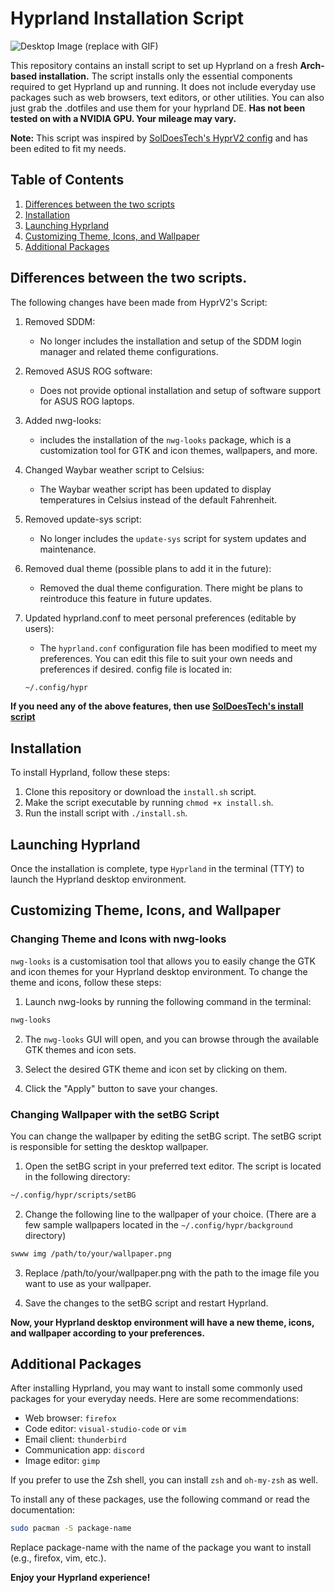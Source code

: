 # Hyprland Installation Script

![Desktop Image](.images/swappy-20230410_131336.png) (replace with GIF)

This repository contains an install script to set up Hyprland on a fresh **Arch-based installation.** The script installs only the essential components required to get Hyprland up and running. It does not include everyday use packages such as web browsers, text editors, or other utilities. You can also just grab the .dotfiles and use them for your hyprland DE. **Has not been tested on with a NVIDIA GPU. Your mileage may vary.**

**Note:** This script was inspired by [SolDoesTech's HyprV2 config](https://github.com/SolDoesTech/HyprV2) and has been edited to fit my needs. 

## Table of Contents

1. [Differences between the two scripts](#differences-between-the-two-scripts)
2. [Installation](#installation)
3. [Launching Hyprland](#launching-hyprland)
4. [Customizing Theme, Icons, and Wallpaper](#customizing-theme-icons-and-wallpaper)
5. [Additional Packages](#additional-packages)

## Differences between the two scripts.

The following changes have been made from HyprV2's Script:

1. Removed SDDM:
   - No longer includes the installation and setup of the SDDM login manager and related theme configurations.

2. Removed ASUS ROG software:
   - Does not provide optional installation and setup of software support for ASUS ROG laptops.

3. Added nwg-looks:
   - includes the installation of the `nwg-looks` package, which is a customization tool for GTK and icon themes, wallpapers, and more.

4. Changed Waybar weather script to Celsius:
   - The Waybar weather script has been updated to display temperatures in Celsius instead of the default Fahrenheit.

5. Removed update-sys script:
   - No longer includes the `update-sys` script for system updates and maintenance.

6. Removed dual theme (possible plans to add it in the future):
   - Removed the dual theme configuration. There might be plans to reintroduce this feature in future updates.

7. Updated hyprland.conf to meet personal preferences (editable by users):
   - The `hyprland.conf` configuration file has been modified to meet my preferences. You can edit this file to suit your own needs and preferences if desired. config file is located in:
   ```bash
   ~/.config/hypr
   ```

**If you need any of the above features, then use [SolDoesTech's install script](https://github.com/SolDoesTech/HyprV2)**


## Installation

To install Hyprland, follow these steps:

1. Clone this repository or download the `install.sh` script.
2. Make the script executable by running `chmod +x install.sh`.
3. Run the install script with `./install.sh`.

## Launching Hyprland

Once the installation is complete, type `Hyprland` in the terminal (TTY) to launch the Hyprland desktop environment.

## Customizing Theme, Icons, and Wallpaper
### Changing Theme and Icons with nwg-looks

`nwg-looks` is a customisation tool that allows you to easily change the GTK and icon themes for your Hyprland desktop environment. To change the theme and icons, follow these steps:

1. Launch nwg-looks by running the following command in the terminal:
```bash
nwg-looks
```
2. The `nwg-looks` GUI will open, and you can browse through the available GTK themes and icon sets.

3. Select the desired GTK theme and icon set by clicking on them.

4. Click the "Apply" button to save your changes.

### Changing Wallpaper with the setBG Script

You can change the wallpaper by editing the setBG script. The setBG script is responsible for setting the desktop wallpaper.

1. Open the setBG script in your preferred text editor. The script is located in the following directory:

```bash
~/.config/hypr/scripts/setBG
```
2. Change the following line to the wallpaper of your choice. (There are a few sample wallpapers located in the `~/.config/hypr/background` directory)

```bash
swww img /path/to/your/wallpaper.png
```

3. Replace /path/to/your/wallpaper.png with the path to the image file you want to use as your wallpaper.

4. Save the changes to the setBG script and restart Hyprland.

**Now, your Hyprland desktop environment will have a new theme, icons, and wallpaper according to your preferences.**

## Additional Packages

After installing Hyprland, you may want to install some commonly used packages for your everyday needs. Here are some recommendations:

- Web browser: `firefox`
- Code editor: `visual-studio-code` or `vim`
- Email client: `thunderbird`
- Communication app: `discord`
- Image editor: `gimp`

If you prefer to use the Zsh shell, you can install `zsh` and `oh-my-zsh` as well.

To install any of these packages, use the following command or read the documentation:

```bash
sudo pacman -S package-name
```
Replace package-name with the name of the package you want to install (e.g., firefox, vim, etc.).

**Enjoy your Hyprland experience!**
